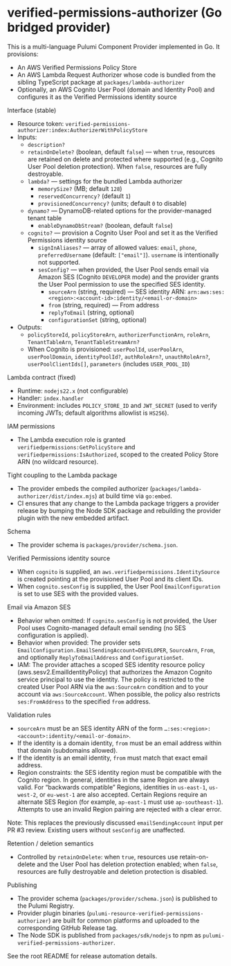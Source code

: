 # verified-permissions-authorizer (Go bridged provider)

This is a multi-language Pulumi Component Provider implemented in Go. It provisions:

- An AWS Verified Permissions Policy Store
- An AWS Lambda Request Authorizer whose code is bundled from the sibling TypeScript package at `packages/lambda-authorizer`
- Optionally, an AWS Cognito User Pool (domain and Identity Pool) and configures it as the Verified Permissions identity source

Interface (stable)
- Resource token: `verified-permissions-authorizer:index:AuthorizerWithPolicyStore`
- Inputs:
  - `description?`
  - `retainOnDelete?` (boolean, default `false`) — when `true`, resources are retained on delete and protected where supported (e.g., Cognito User Pool deletion protection). When `false`, resources are fully destroyable.
  - `lambda?` — settings for the bundled Lambda authorizer
    - `memorySize?` (MB; default `128`)
    - `reservedConcurrency?` (default `1`)
    - `provisionedConcurrency?` (units; default `0` to disable)
  - `dynamo?` — DynamoDB-related options for the provider-managed tenant table
    - `enableDynamoDbStream?` (boolean, default `false`)
  - `cognito?` — provision a Cognito User Pool and set it as the Verified Permissions identity source
    - `signInAliases?` — array of allowed values: `email`, `phone`, `preferredUsername` (default: `["email"]`). `username` is intentionally not supported.
    - `sesConfig?` — when provided, the User Pool sends email via Amazon SES (Cognito `DEVELOPER` mode) and the provider grants the User Pool permission to use the specified SES identity.
      - `sourceArn` (string, required) — SES identity ARN: `arn:aws:ses:<region>:<account-id>:identity/<email-or-domain>`
      - `from` (string, required) — From address
      - `replyToEmail` (string, optional)
      - `configurationSet` (string, optional)
- Outputs:
  - `policyStoreId`, `policyStoreArn`, `authorizerFunctionArn`, `roleArn`, `TenantTableArn`, `TenantTableStreamArn?`
  - When Cognito is provisioned: `userPoolId`, `userPoolArn`, `userPoolDomain`, `identityPoolId?`, `authRoleArn?`, `unauthRoleArn?`, `userPoolClientIds[]`, `parameters` (includes `USER_POOL_ID`)

Lambda contract (fixed)
- Runtime: `nodejs22.x` (not configurable)
- Handler: `index.handler`
- Environment: includes `POLICY_STORE_ID` and `JWT_SECRET` (used to verify incoming JWTs; default algorithms allowlist is `HS256`).

IAM permissions
- The Lambda execution role is granted `verifiedpermissions:GetPolicyStore` and `verifiedpermissions:IsAuthorized`, scoped to the created Policy Store ARN (no wildcard resource).

Tight coupling to the Lambda package
- The provider embeds the compiled authorizer (`packages/lambda-authorizer/dist/index.mjs`) at build time via `go:embed`.
- CI ensures that any change to the Lambda package triggers a provider release by bumping the Node SDK package and rebuilding the provider plugin with the new embedded artifact.

Schema
- The provider schema is `packages/provider/schema.json`.

Verified Permissions identity source
- When `cognito` is supplied, an `aws.verifiedpermissions.IdentitySource` is created pointing at the provisioned User Pool and its client IDs.
- When `cognito.sesConfig` is supplied, the User Pool `EmailConfiguration` is set to use SES with the provided values.

Email via Amazon SES
- Behavior when omitted: If `cognito.sesConfig` is not provided, the User Pool uses Cognito-managed default email sending (no SES configuration is applied).
- Behavior when provided: The provider sets `EmailConfiguration.EmailSendingAccount=DEVELOPER`, `SourceArn`, `From`, and optionally `ReplyToEmailAddress` and `ConfigurationSet`.
- IAM: The provider attaches a scoped SES identity resource policy (aws.sesv2.EmailIdentityPolicy) that authorizes the Amazon Cognito service principal to use the identity. The policy is restricted to the created User Pool ARN via the `aws:SourceArn` condition and to your account via `aws:SourceAccount`. When possible, the policy also restricts `ses:FromAddress` to the specified `from` address.

Validation rules
- `sourceArn` must be an SES identity ARN of the form `…:ses:<region>:<account>:identity/<email-or-domain>`.
- If the identity is a domain identity, `from` must be an email address within that domain (subdomains allowed).
- If the identity is an email identity, `from` must match that exact email address.
- Region constraints: the SES identity region must be compatible with the Cognito region. In general, identities in the same Region are always valid. For “backwards compatible” Regions, identities in `us-east-1`, `us-west-2`, or `eu-west-1` are also accepted. Certain Regions require an alternate SES Region (for example, `ap-east-1` must use `ap-southeast-1`). Attempts to use an invalid Region pairing are rejected with a clear error.

Note: This replaces the previously discussed `emailSendingAccount` input per PR #3 review. Existing users without `sesConfig` are unaffected.

Retention / deletion semantics
- Controlled by `retainOnDelete`: when `true`, resources use retain-on-delete and the User Pool has deletion protection enabled; when `false`, resources are fully destroyable and deletion protection is disabled.

Publishing
- The provider schema (`packages/provider/schema.json`) is published to the Pulumi Registry.
- Provider plugin binaries (`pulumi-resource-verified-permissions-authorizer`) are built for common platforms and uploaded to the corresponding GitHub Release tag.
- The Node SDK is published from `packages/sdk/nodejs` to npm as `pulumi-verified-permissions-authorizer`.

See the root README for release automation details.
